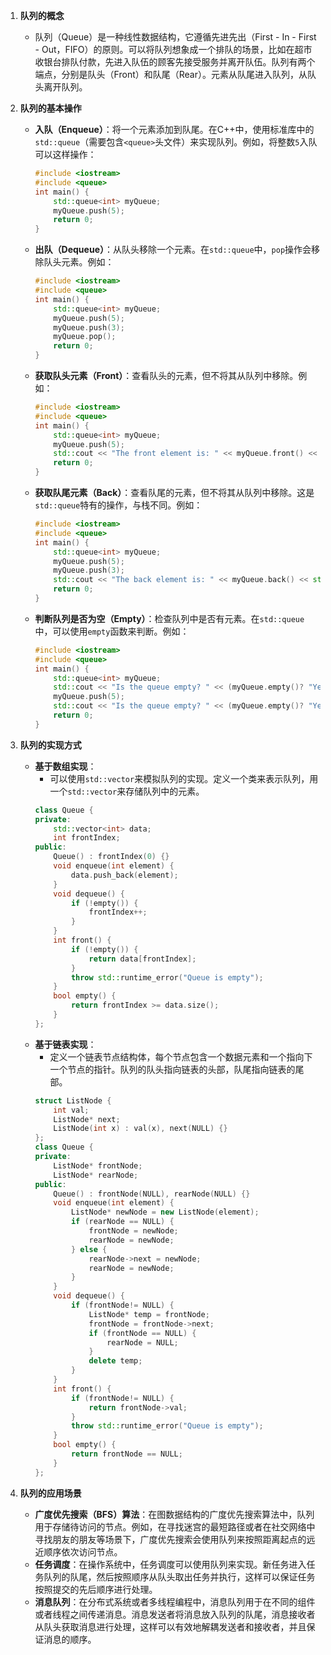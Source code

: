 1. **队列的概念**
   - 队列（Queue）是一种线性数据结构，它遵循先进先出（First - In - First - Out，FIFO）的原则。可以将队列想象成一个排队的场景，比如在超市收银台排队付款，先进入队伍的顾客先接受服务并离开队伍。队列有两个端点，分别是队头（Front）和队尾（Rear）。元素从队尾进入队列，从队头离开队列。

2. **队列的基本操作**
   - **入队（Enqueue）**：将一个元素添加到队尾。在C++中，使用标准库中的`std::queue`（需要包含`<queue>`头文件）来实现队列。例如，将整数`5`入队可以这样操作：
     ```cpp
     #include <iostream>
     #include <queue>
     int main() {
         std::queue<int> myQueue;
         myQueue.push(5);
         return 0;
     }
     ```
   - **出队（Dequeue）**：从队头移除一个元素。在`std::queue`中，`pop`操作会移除队头元素。例如：
     ```cpp
     #include <iostream>
     #include <queue>
     int main() {
         std::queue<int> myQueue;
         myQueue.push(5);
         myQueue.push(3);
         myQueue.pop();
         return 0;
     }
     ```
   - **获取队头元素（Front）**：查看队头的元素，但不将其从队列中移除。例如：
     ```cpp
     #include <iostream>
     #include <queue>
     int main() {
         std::queue<int> myQueue;
         myQueue.push(5);
         std::cout << "The front element is: " << myQueue.front() << std::endl;
         return 0;
     }
     ```
   - **获取队尾元素（Back）**：查看队尾的元素，但不将其从队列中移除。这是`std::queue`特有的操作，与栈不同。例如：
     ```cpp
     #include <iostream>
     #include <queue>
     int main() {
         std::queue<int> myQueue;
         myQueue.push(5);
         myQueue.push(3);
         std::cout << "The back element is: " << myQueue.back() << std::endl;
         return 0;
     }
     ```
   - **判断队列是否为空（Empty）**：检查队列中是否有元素。在`std::queue`中，可以使用`empty`函数来判断。例如：
     ```cpp
     #include <iostream>
     #include <queue>
     int main() {
         std::queue<int> myQueue;
         std::cout << "Is the queue empty? " << (myQueue.empty()? "Yes" : "No") << std::endl;
         myQueue.push(5);
         std::cout << "Is the queue empty? " << (myQueue.empty()? "Yes" : "No") << std::endl;
         return 0;
     }
     ```

3. **队列的实现方式**
   - **基于数组实现**：
     - 可以使用`std::vector`来模拟队列的实现。定义一个类来表示队列，用一个`std::vector`来存储队列中的元素。
     ```cpp
     class Queue {
     private:
         std::vector<int> data;
         int frontIndex;
     public:
         Queue() : frontIndex(0) {}
         void enqueue(int element) {
             data.push_back(element);
         }
         void dequeue() {
             if (!empty()) {
                 frontIndex++;
             }
         }
         int front() {
             if (!empty()) {
                 return data[frontIndex];
             }
             throw std::runtime_error("Queue is empty");
         }
         bool empty() {
             return frontIndex >= data.size();
         }
     };
     ```
   - **基于链表实现**：
     - 定义一个链表节点结构体，每个节点包含一个数据元素和一个指向下一个节点的指针。队列的队头指向链表的头部，队尾指向链表的尾部。
     ```cpp
     struct ListNode {
         int val;
         ListNode* next;
         ListNode(int x) : val(x), next(NULL) {}
     };
     class Queue {
     private:
         ListNode* frontNode;
         ListNode* rearNode;
     public:
         Queue() : frontNode(NULL), rearNode(NULL) {}
         void enqueue(int element) {
             ListNode* newNode = new ListNode(element);
             if (rearNode == NULL) {
                 frontNode = newNode;
                 rearNode = newNode;
             } else {
                 rearNode->next = newNode;
                 rearNode = newNode;
             }
         }
         void dequeue() {
             if (frontNode!= NULL) {
                 ListNode* temp = frontNode;
                 frontNode = frontNode->next;
                 if (frontNode == NULL) {
                     rearNode = NULL;
                 }
                 delete temp;
             }
         }
         int front() {
             if (frontNode!= NULL) {
                 return frontNode->val;
             }
             throw std::runtime_error("Queue is empty");
         }
         bool empty() {
             return frontNode == NULL;
         }
     };
     ```

4. **队列的应用场景**
   - **广度优先搜索（BFS）算法**：在图数据结构的广度优先搜索算法中，队列用于存储待访问的节点。例如，在寻找迷宫的最短路径或者在社交网络中寻找朋友的朋友等场景下，广度优先搜索会使用队列来按照距离起点的远近顺序依次访问节点。
   - **任务调度**：在操作系统中，任务调度可以使用队列来实现。新任务进入任务队列的队尾，然后按照顺序从队头取出任务并执行，这样可以保证任务按照提交的先后顺序进行处理。
   - **消息队列**：在分布式系统或者多线程编程中，消息队列用于在不同的组件或者线程之间传递消息。消息发送者将消息放入队列的队尾，消息接收者从队头获取消息进行处理，这样可以有效地解耦发送者和接收者，并且保证消息的顺序。